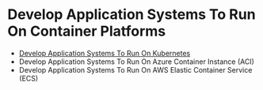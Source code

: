 # Develop Application Systems To Run On Container Platforms

- [Develop Application Systems To Run On Kubernetes](develop-application-systems-to-run-on-kubernetes.md)
- Develop Application Systems To Run On Azure Container Instance (ACI)
- Develop Application Systems To Run On AWS Elastic Container Service (ECS)